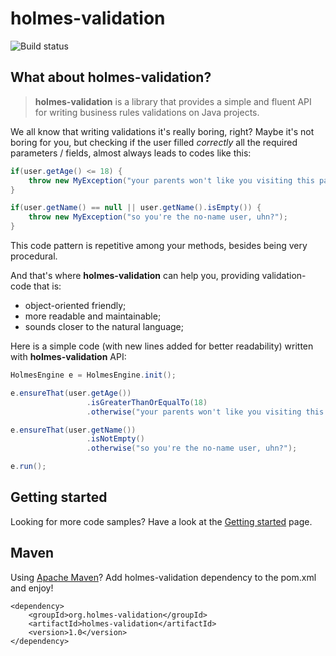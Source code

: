 # holmes-validation

![Build status](https://api.travis-ci.org/holmes-org/holmes-validation.png)

## What about holmes-validation?

> **holmes-validation** is a library that provides a simple and fluent API for writing business rules validations on Java projects.

We all know that writing validations it's really boring, right? Maybe it's not boring for you, but checking if the user filled *correctly* all the required parameters / fields, almost always leads to codes like this:

```java
if(user.getAge() <= 18) {
    throw new MyException("your parents won't like you visiting this page");
}

if(user.getName() == null || user.getName().isEmpty()) {
    throw new MyException("so you're the no-name user, uhn?");
}
```

This code pattern is repetitive among your methods, besides being very procedural.

And that's where **holmes-validation** can help you, providing validation-code that is:

* object-oriented friendly;
* more readable and maintainable;
* sounds closer to the natural language;

Here is a simple code (with new lines added for better readability) written with **holmes-validation** API:

```java
HolmesEngine e = HolmesEngine.init();

e.ensureThat(user.getAge())
                 .isGreaterThanOrEqualTo(18)
                 .otherwise("your parents won't like you visiting this page");

e.ensureThat(user.getName())
                 .isNotEmpty()
                 .otherwise("so you're the no-name user, uhn?");

e.run();
```

## Getting started

Looking for more code samples? Have a look at the [Getting started](https://github.com/holmes-org/holmes-validation) page.

## Maven

Using [Apache Maven](http://maven.apache.org/)? Add holmes-validation dependency to the pom.xml and enjoy!

    <dependency>
    	<groupId>org.holmes-validation</groupId>
    	<artifactId>holmes-validation</artifactId>
    	<version>1.0</version>
    </dependency>